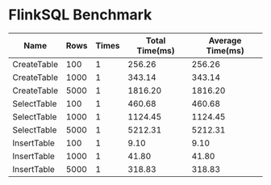 # FlinkSQL Benchmark
| Name | Rows | Times | Total Time(ms) | Average Time(ms) |
| ---- | ---- | ---- | ---- | ---- |
| CreateTable | 100 | 1 | 256.26 | 256.26 |
| CreateTable | 1000 | 1 | 343.14 | 343.14 |
| CreateTable | 5000 | 1 | 1816.20 | 1816.20 |
| SelectTable | 100 | 1 | 460.68 | 460.68 |
| SelectTable | 1000 | 1 | 1124.45 | 1124.45 |
| SelectTable | 5000 | 1 | 5212.31 | 5212.31 |
| InsertTable | 100 | 1 | 9.10 | 9.10 |
| InsertTable | 1000 | 1 | 41.80 | 41.80 |
| InsertTable | 5000 | 1 | 318.83 | 318.83 |